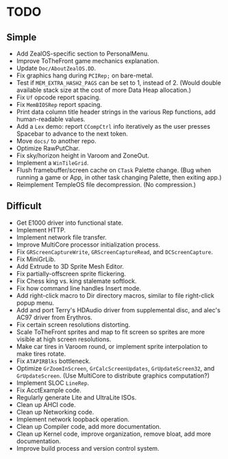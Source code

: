 # TODO

## Simple
* Add ZealOS-specific section to PersonalMenu.
* Improve ToTheFront game mechanics explanation.
* Update `Doc/AboutZealOS.DD`.
* Fix graphics hang during `PCIRep;` on bare-metal.
* Test if `MEM_EXTRA_HASH2_PAGS` can be set to 1, instead of 2. (Would double available stack size at the cost of more Data Heap allocation.)
* Fix `Uf` opcode report spacing.
* Fix `MemBIOSRep` report spacing.
* Print data column title header strings in the various Rep functions, add human-readable values.
* Add a `Lex` demo: report `CCompCtrl` info iteratively as the user presses Spacebar to advance to the next token.
* Move `docs/` to another repo.
* Optimize RawPutChar.
* Fix sky/horizon height in Varoom and ZoneOut.
* Implement a `WinTileGrid`.
* Flush framebuffer/screen cache on `CTask` Palette change. (Bug when running a game or App, in other task changing Palette, then exiting app.)
* Reimplement TempleOS file decompression. (No compression.)

## Difficult
* Get E1000 driver into functional state.
* Implement HTTP.
* Implement network file transfer.
* Improve MultiCore processor initialization process.
* Fix `GRScreenCaptureWrite`, `GRScreenCaptureRead`, and `DCScreenCapture`.
* Fix MiniGrLib.
* Add Extrude to 3D Sprite Mesh Editor.
* Fix partially-offscreen sprite flickering.
* Fix Chess king vs. king stalemate softlock.
* Fix how command line handles Insert mode.
* Add right-click macro to Dir directory macros, similar to file right-click popup menu.
* Add and port Terry's HDAudio driver from supplemental disc, and alec's AC97 driver from Erythros.
* Fix certain screen resolutions distorting.
* Scale ToTheFront sprites and map to fit screen so sprites are more visible at high screen resolutions.
* Make car tires in Varoom round, or implement sprite interpolation to make tires rotate.
* Fix `ATAPIRBlks` bottleneck.
* Optimize `GrZoomInScreen`, `GrCalcScreenUpdates`, `GrUpdateScreen32`, and `GrUpdateScreen`. (Use MultiCore to distribute graphics computation?)
* Implement SLOC `LineRep`.
* Fix AcctExample code.
* Regularly generate Lite and UltraLite ISOs.
* Clean up AHCI code.
* Clean up Networking code.
* Implement network loopback operation.
* Clean up Compiler code, add more documentation.
* Clean up Kernel code, improve organization, remove bloat, add more documentation.
* Improve build process and version control system.